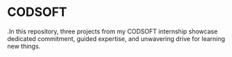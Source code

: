 # CODSOFT
.In this repository, three projects from my CODSOFT internship showcase dedicated commitment, guided expertise, and unwavering drive for learning new things.
